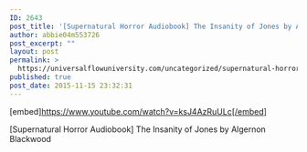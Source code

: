 ```yaml
---
ID: 2643
post_title: '[Supernatural Horror Audiobook] The Insanity of Jones by Algernon Blackwood'
author: abbie04m553726
post_excerpt: ""
layout: post
permalink: >
  https://universalflowuniversity.com/uncategorized/supernatural-horror-audiobook-the-insanity-of-jones-by-algernon-blackwood/
published: true
post_date: 2015-11-15 23:32:31
---
```

[embed]https://www.youtube.com/watch?v=ksJ4AzRuULc[/embed]<br>
<p>[Supernatural Horror Audiobook] The Insanity of Jones by Algernon Blackwood</p>